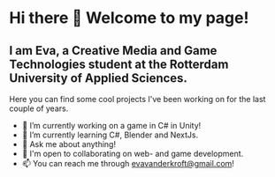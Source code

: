 # Hi there 👋 Welcome to my page!
## I am Eva, a Creative Media and Game Technologies student at the Rotterdam University of Applied Sciences.

Here you can find some cool projects I've been working on for the last couple of years.

- 🔭 I’m currently working on a game in C# in Unity!
- 🌱 I’m currently learning C#, Blender and NextJs.
- 💬 Ask me about anything!
- 🤝 I'm open to collaborating on web- and game development.
- 📫 You can reach me through evavanderkroft@gmail.com!


<!--
**evavanderkroft/evavanderkroft** is a ✨ _special_ ✨ repository because its `README.md` (this file) appears on your GitHub profile.

Here are some ideas to get you started:



- 👯 I’m looking to collaborate on ...
- 🤔 I’m looking for help with ...

- 😄 Pronouns: ...
- ⚡ Fun fact: ...
-->
